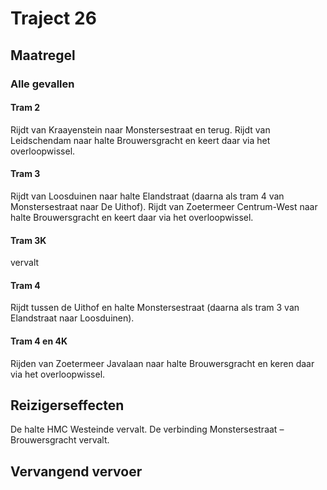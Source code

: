 # Traject 26
## Maatregel
### Alle gevallen

#### Tram 2
Rijdt van Kraayenstein naar Monstersestraat en terug.
Rijdt van Leidschendam naar halte Brouwersgracht en keert daar via het overloopwissel.

#### Tram 3
Rijdt van Loosduinen naar halte Elandstraat (daarna als tram 4 van Monstersestraat naar De Uithof).
Rijdt van Zoetermeer Centrum-West naar halte Brouwersgracht en keert daar via het overloopwissel.

#### Tram 3K
vervalt

#### Tram 4
Rijdt tussen de Uithof en halte Monstersestraat (daarna als tram 3 van Elandstraat naar Loosduinen).

#### Tram 4 en 4K
Rijden van Zoetermeer Javalaan naar halte Brouwersgracht en keren daar via het overloopwissel.

## Reizigerseffecten
De halte HMC Westeinde vervalt.
De verbinding Monstersestraat – Brouwersgracht vervalt.

## Vervangend vervoer
